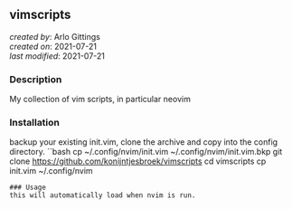 ## vimscripts
_created by_: Arlo Gittings  
_created on_: 2021-07-21  
_last modified_: 2021-07-21  
### Description
My collection of vim scripts, in particular neovim
### Installation
backup your existing init.vim, clone the archive and copy into the config
directory.
``bash
cp ~/.config/nvim/init.vim ~/.config/nvim/init.vim.bkp
git clone https://github.com/konijntjesbroek/vimscripts
cd vimscripts
cp init.vim ~/.config/nvim
```
### Usage
this will automatically load when nvim is run.
